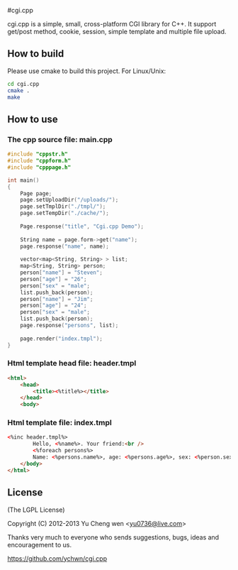 #cgi.cpp

cgi.cpp is a simple, small, cross-platform CGI library for C++. It support get/post method, cookie, session, simple template and multiple file upload.

## How to build

Please use cmake to build this project. For Linux/Unix:

```bash
cd cgi.cpp
cmake .
make
```

## How to use

### The cpp source file: main.cpp

```cpp
#include "cppstr.h"
#include "cppform.h"
#include "cpppage.h"

int main()
{
    Page page;
    page.setUploadDir("/uploads/");
    page.setTmplDir("./tmpl/");
    page.setTempDir("./cache/");
    
    Page.response("title", "Cgi.cpp Demo");
    
    String name = page.form->get("name");
    page.response("name", name);
    
    vector<map<String, String> > list;
    map<String, String> person;
    person["name"] = "Steven";
    person["age"] = "26";
    person["sex" = "male";
    list.push_back(person);
    person["name"] = "Jim";
    person["age"] = "24";
    person["sex" = "male";
    list.push_back(person);
    page.response("persons", list);
    
    page.render("index.tmpl");
}
```

### Html template head file: header.tmpl

```html
<html>
    <head>
        <title><%title%></title>
    </head>
    <body>
```

### Html template file: index.tmpl

```html
<%inc header.tmpl%>
        Hello, <%name%>. Your friend:<br />
        <%foreach persons%>
        Name: <%persons.name%>, age: <%persons.age%>, sex: <%person.sex%><br />
    </body>
</html>
```

## License

(The LGPL License)

Copyright (C) 2012-2013 Yu Cheng wen &lt;yu0736@live.com&gt;

Thanks very much to everyone who sends suggestions, bugs, ideas and encouragement to us.

https://github.com/ychwn/cgi.cpp
